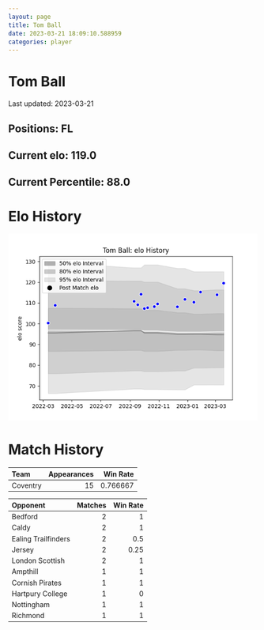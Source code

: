 ```yaml
---  
layout: page  
title: Tom Ball  
date: 2023-03-21 18:09:10.588959  
categories: player  
---
```

# Tom Ball


Last updated: 2023-03-21
## Positions: FL

## Current elo: 119.0

## Current Percentile: 88.0

# Elo History


![elo history](history_TomBall.png)
# Match History


| Team     |   Appearances |   Win Rate |
|:---------|--------------:|-----------:|
| Coventry |            15 |   0.766667 |

| Opponent            |   Matches |   Win Rate |
|:--------------------|----------:|-----------:|
| Bedford             |         2 |       1    |
| Caldy               |         2 |       1    |
| Ealing Trailfinders |         2 |       0.5  |
| Jersey              |         2 |       0.25 |
| London Scottish     |         2 |       1    |
| Ampthill            |         1 |       1    |
| Cornish Pirates     |         1 |       1    |
| Hartpury College    |         1 |       0    |
| Nottingham          |         1 |       1    |
| Richmond            |         1 |       1    |